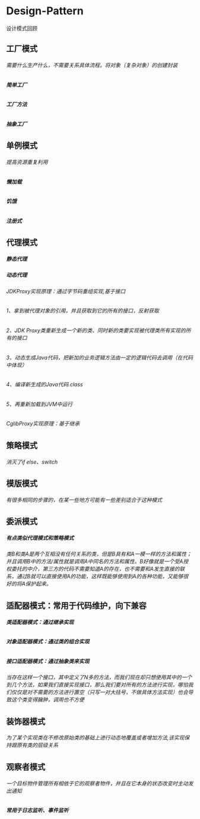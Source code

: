 # Design-Pattern
设计模式回顾

## 工厂模式
###### 需要什么生产什么，不需要关系具体流程。将对象（复杂对象）的创建封装
##### 简单工厂
###### 
##### 工厂方法
######
##### 抽象工厂
######

## 单例模式
###### 提高资源重复利用
##### 懒加载
###### 
##### 饥饿
###### 
##### 注册式
###### 

## 代理模式
##### 静态代理
##### 动态代理
###### JDKProxy实现原理：通过字节码重组实现,基于接口
###### 1、拿到被代理对象的引用，并且获取到它的所有的接口，反射获取
###### 2、JDK Proxy类重新生成一个新的类、同时新的类要实现被代理类所有实现的所有的接口
###### 3、动态生成Java代码，把新加的业务逻辑方法由一定的逻辑代码去调用（在代码中体现）
###### 4、编译新生成的Java代码.class
###### 5、再重新加载到JVM中运行
###### CglibProxy实现原理：基于继承
## 策略模式
###### 消灭了if else、switch
## 模版模式
###### 有很多相同的步骤的，在某一些地方可能有一些差别适合于这种模式
## 委派模式
##### 有点类似代理模式和策略模式
###### 类B和类A是两个互相没有任何关系的类，但是B具有和A一模一样的方法和属性；并且调用B中的方法/属性就是调用A中同名的方法和属性。B好像就是一个受A授权委托的中介，第三方的代码不需要知道A的存在，也不需要和A发生直接的联系，通过B就可以直接使用A的功能，这样既能够使用到A的各种功能，又能够很好的将A保护起来。
## 适配器模式：常用于代码维护，向下兼容
##### 类适配器模式：通过继承实现
###### 
##### 对象适配器模式：通过类的组合实现
###### 
##### 接口适配器模式：通过抽象类来实现  
###### 当存在这样一个接口，其中定义了N多的方法，而我们现在却只想使用其中的一个到几个方法，如果我们直接实现接口，那么我们要对所有的方法进行实现，哪怕我们仅仅是对不需要的方法进行置空（只写一对大括号，不做具体方法实现）也会导致这个类变得臃肿，调用也不方便    
## 装饰器模式
###### 为了某个实现类在不修改原始类的基础上进行动态地覆盖或者增加方法,该实现保持跟原有类的层级关系
## 观察者模式
###### 一个目标物件管理所有相依于它的观察者物件，并且在它本身的状态改变时主动发出通知
##### 常用于日志监听、事件监听
